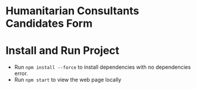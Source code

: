 # Humanitarian Consultants Candidates Form

 # Install and Run Project
 -   Run `npm install --force` to install dependencies with no dependencies error.
 -   Run `npm start` to view the web page locally
